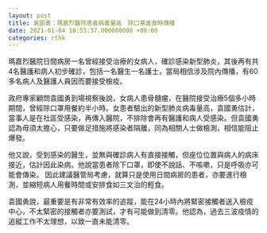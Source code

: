 ```yaml
---
layout: post
title: 袁國勇：瑪嘉烈醫院患者病毒量高　除口罩進食時傳播
date: 2021-01-04 18:53:37.000000000 +08:00
categories: rthk
---
```


瑪嘉烈醫院日間病房一名曾經接受治療的女病人，確診感染新型肺炎，其後再有共4名醫護和病人初步確診，包括一名醫生一名護士，當局相信涉及院內傳播，有60多名病人及醫護人員因而要接受檢疫。

政府專家顧問袁國勇到場視察後說，女病人患骨髓瘤，在醫院接受治療5個多小時期間，曾經除口罩用餐約半小時。女患者驗出的新型肺炎病毒量高，袁國勇估計，當事人是在社區受感染，再傳入醫院，不排除會再有醫護和病人受感染。但袁國勇認為毋須太擔心，只要做足措施將感染者隔離，同為相關人士做檢測，相信能阻止爆發。

他又說，受到感染的醫生，並無與確診病人有直接接觸，但座位位置與病人的病床接近，估計因此染病。他說當患者除下口罩，即使不說話、不咳嗽，只是呼吸亦可能會傳染。 因此建議醫管局考慮，就算只是使用日間病房的患者，亦要進行檢測，並縮短病人用餐時間或安排食如三文治的輕食。

袁國勇說，最重要是有非常有效率的追蹤，能在24小時內將緊密接觸者送入檢疫中心，不太緊密的接觸者亦要測試，才有可能做到清零。他認為，過去三波疫情的追縱工作不太理想，以致一直未能清零。
